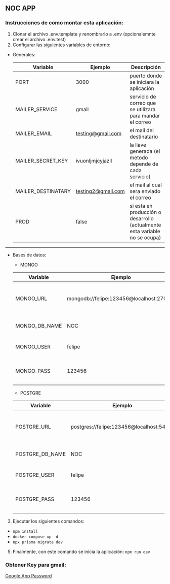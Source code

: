 ## NOC APP

### Instrucciones de como montar esta aplicación:

1. Clonar el archivo .env.template y renombrarlo a .env (opcionalemnte crear el archivo .env.test)
2. Configurar las siguientes variables de entorno:

- Generales:

  | Variable              | Ejemplo               | Descripción                                                                   |
  | --------------------- | --------------------- | ----------------------------------------------------------------------------- |
  | PORT                  | 3000                  | puerto donde se iniciara la aplicación                                        |
  | MAILER_SERVICE        | gmail                 | servicio de correo que se utilizara para mandar el correo                     |
  | MAILER_EMAIL          | testing@gmail.com     | el mail del destinatario                                                      |
  | MAILER_SECRET_KEY     | ivuonljmjcyjazll      | la llave generada (el metodo depende de cada servicio)                        |
  | MAILER_DESTINATARY    | testing2@gmail.com    | el mail al cual sera enviado el correo                                        |
  | PROD                  | false                 | si esta en producción o desarrollo (actualmente esta variable no se ocupa)    |

___

- Bases de datos:
  - MONGO

  | Variable              | Ejemplo                                   | Descripción                                   |
  | --------------------- | ----------------------------------------- | --------------------------------------------- |
  | MONGO_URL             | mongodb://felipe:123456@localhost:27017/  | URL de conexión a la base de datos MongoDB    |
  | MONGO_DB_NAME         | NOC                                       | Nombre de la base de datos                    |
  | MONGO_USER            | felipe                                    | Usuario de la base de datos                   |
  | MONGO_PASS            | 123456                                    | Contraseña del usuario de la base de datos    |

  - POSTGRE

   | Variable              | Ejemplo                                   | Descripción                                   |
   | --------------------- | ----------------------------------------- | --------------------------------------------- |
   | POSTGRE_URL           | postgres://felipe:123456@localhost:5432/  | URL de conexión a la base de datos PostgreSQL |
   | POSTGRE_DB_NAME       | NOC                                       | Nombre de la base de datos                    |
   | POSTGRE_USER          | felipe                                    | Usuario de la base de datos                   |
   | POSTGRE_PASS          | 123456                                    | Contraseña del usuario de la base de datos    |

3. Ejecutar los siguientes comandos:
- ``` npm install ```
- ``` docker compose up -d ```
- ``` npx prisma migrate dev ```
5. Finalmente, con este comando se inicia la aplicación: ``` npm run dev ```

### Obtener Key para gmail:
[Google App Password](https://myaccount.google.com/u/0/apppasswords)